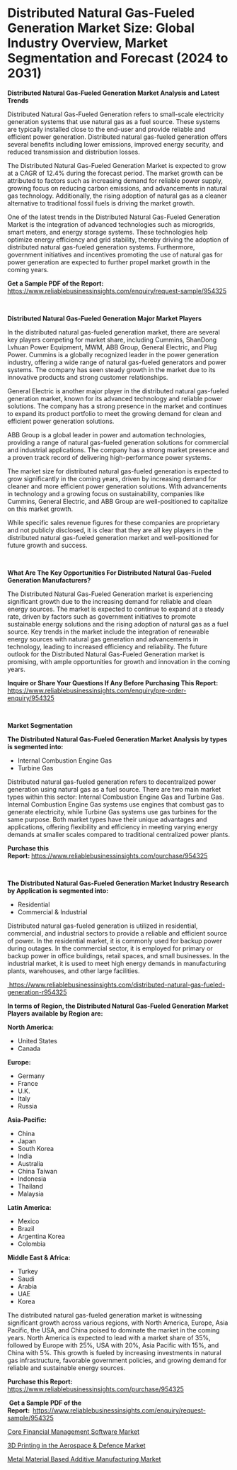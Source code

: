 <p><h1>Distributed Natural Gas-Fueled Generation Market Size: Global Industry Overview, Market Segmentation and Forecast (2024 to 2031)</h1></p><p><strong>Distributed Natural Gas-Fueled Generation Market Analysis and Latest Trends</strong></p>
<p><p>Distributed Natural Gas-Fueled Generation refers to small-scale electricity generation systems that use natural gas as a fuel source. These systems are typically installed close to the end-user and provide reliable and efficient power generation. Distributed natural gas-fueled generation offers several benefits including lower emissions, improved energy security, and reduced transmission and distribution losses.</p><p>The Distributed Natural Gas-Fueled Generation Market is expected to grow at a CAGR of 12.4% during the forecast period. The market growth can be attributed to factors such as increasing demand for reliable power supply, growing focus on reducing carbon emissions, and advancements in natural gas technology. Additionally, the rising adoption of natural gas as a cleaner alternative to traditional fossil fuels is driving the market growth.</p><p>One of the latest trends in the Distributed Natural Gas-Fueled Generation Market is the integration of advanced technologies such as microgrids, smart meters, and energy storage systems. These technologies help optimize energy efficiency and grid stability, thereby driving the adoption of distributed natural gas-fueled generation systems. Furthermore, government initiatives and incentives promoting the use of natural gas for power generation are expected to further propel market growth in the coming years.</p></p>
<p><strong>Get a Sample PDF of the Report:&nbsp;</strong> <a href="https://www.reliablebusinessinsights.com/enquiry/request-sample/954325">https://www.reliablebusinessinsights.com/enquiry/request-sample/954325</a></p>
<p>&nbsp;</p>
<p><strong>Distributed Natural Gas-Fueled Generation Major Market Players</strong></p>
<p><p>In the distributed natural gas-fueled generation market, there are several key players competing for market share, including Cummins, ShanDong Lvhuan Power Equipment, MWM, ABB Group, General Electric, and Plug Power. Cummins is a globally recognized leader in the power generation industry, offering a wide range of natural gas-fueled generators and power systems. The company has seen steady growth in the market due to its innovative products and strong customer relationships.</p><p>General Electric is another major player in the distributed natural gas-fueled generation market, known for its advanced technology and reliable power solutions. The company has a strong presence in the market and continues to expand its product portfolio to meet the growing demand for clean and efficient power generation solutions.</p><p>ABB Group is a global leader in power and automation technologies, providing a range of natural gas-fueled generation solutions for commercial and industrial applications. The company has a strong market presence and a proven track record of delivering high-performance power systems.</p><p>The market size for distributed natural gas-fueled generation is expected to grow significantly in the coming years, driven by increasing demand for cleaner and more efficient power generation solutions. With advancements in technology and a growing focus on sustainability, companies like Cummins, General Electric, and ABB Group are well-positioned to capitalize on this market growth.</p><p>While specific sales revenue figures for these companies are proprietary and not publicly disclosed, it is clear that they are all key players in the distributed natural gas-fueled generation market and well-positioned for future growth and success.</p></p>
<p>&nbsp;</p>
<p><strong>What Are The Key Opportunities For Distributed Natural Gas-Fueled Generation Manufacturers?</strong></p>
<p><p>The Distributed Natural Gas-Fueled Generation market is experiencing significant growth due to the increasing demand for reliable and clean energy sources. The market is expected to continue to expand at a steady rate, driven by factors such as government initiatives to promote sustainable energy solutions and the rising adoption of natural gas as a fuel source. Key trends in the market include the integration of renewable energy sources with natural gas generation and advancements in technology, leading to increased efficiency and reliability. The future outlook for the Distributed Natural Gas-Fueled Generation market is promising, with ample opportunities for growth and innovation in the coming years.</p></p>
<p><strong>Inquire or Share Your Questions If Any Before Purchasing This Report:</strong> <a href="https://www.reliablebusinessinsights.com/enquiry/pre-order-enquiry/954325">https://www.reliablebusinessinsights.com/enquiry/pre-order-enquiry/954325</a></p>
<p>&nbsp;</p>
<p><strong>Market Segmentation</strong></p>
<p><strong>The Distributed Natural Gas-Fueled Generation Market Analysis by types is segmented into:</strong></p>
<p><ul><li>Internal Combustion Engine Gas</li><li>Turbine Gas</li></ul></p>
<p><p>Distributed natural gas-fueled generation refers to decentralized power generation using natural gas as a fuel source. There are two main market types within this sector: Internal Combustion Engine Gas and Turbine Gas. Internal Combustion Engine Gas systems use engines that combust gas to generate electricity, while Turbine Gas systems use gas turbines for the same purpose. Both market types have their unique advantages and applications, offering flexibility and efficiency in meeting varying energy demands at smaller scales compared to traditional centralized power plants.</p></p>
<p><strong>Purchase this Report:&nbsp;</strong><a href="https://www.reliablebusinessinsights.com/purchase/954325">https://www.reliablebusinessinsights.com/purchase/954325</a></p>
<p>&nbsp;</p>
<p><strong>The Distributed Natural Gas-Fueled Generation Market Industry Research by Application is segmented into:</strong></p>
<p><ul><li>Residential</li><li>Commercial & Industrial</li></ul></p>
<p><p>Distributed natural gas-fueled generation is utilized in residential, commercial, and industrial sectors to provide a reliable and efficient source of power. In the residential market, it is commonly used for backup power during outages. In the commercial sector, it is employed for primary or backup power in office buildings, retail spaces, and small businesses. In the industrial market, it is used to meet high energy demands in manufacturing plants, warehouses, and other large facilities.</p></p>
<p><a href="https://www.reliablebusinessinsights.com/distributed-natural-gas-fueled-generation-r954325">&nbsp;https://www.reliablebusinessinsights.com/distributed-natural-gas-fueled-generation-r954325</a></p>
<p><strong>In terms of Region, the Distributed Natural Gas-Fueled Generation Market Players available by Region are:</strong></p>
<p>
    <p> <strong> North America: </strong>
        <ul>
            <li>United States</li>
            <li>Canada</li>
        </ul>
        </p> 
    <p> <strong> Europe: </strong>
        <ul>
            <li>Germany</li>
            <li>France</li>
            <li>U.K.</li>
            <li>Italy</li>
            <li>Russia</li>
        </ul>
        </p> 
    <p> <strong> Asia-Pacific: </strong>
        <ul>
            <li>China</li>
            <li>Japan</li>
            <li>South Korea</li>
            <li>India</li>
            <li>Australia</li>
            <li>China Taiwan</li>
            <li>Indonesia</li>
            <li>Thailand</li>
            <li>Malaysia</li>
        </ul>
        </p> 
    <p> <strong> Latin America: </strong>
        <ul>
            <li>Mexico</li>
            <li>Brazil</li>
            <li>Argentina Korea</li>
            <li>Colombia</li>
        </ul>
        </p> 
    <p> <strong> Middle East & Africa: </strong>
        <ul>
            <li>Turkey</li>
            <li>Saudi</li>
            <li>Arabia</li>
            <li>UAE</li>
            <li>Korea</li>
        </ul>
    </p>
    </p>
<p><p>The distributed natural gas-fueled generation market is witnessing significant growth across various regions, with North America, Europe, Asia Pacific, the USA, and China poised to dominate the market in the coming years. North America is expected to lead with a market share of 35%, followed by Europe with 25%, USA with 20%, Asia Pacific with 15%, and China with 5%. This growth is fueled by increasing investments in natural gas infrastructure, favorable government policies, and growing demand for reliable and sustainable energy sources.</p></p>
<p><strong>Purchase this Report: </strong><a href="https://www.reliablebusinessinsights.com/purchase/954325">https://www.reliablebusinessinsights.com/purchase/954325</a></p>
<p>&nbsp;<strong>Get a Sample PDF of the Report:&nbsp;&nbsp;</strong><a href="https://www.reliablebusinessinsights.com/enquiry/request-sample/954325">https://www.reliablebusinessinsights.com/enquiry/request-sample/954325</a></p>
<p><strong></strong></p>
<p><p><a href="https://github.com/wwwkeltoum/Market-Research-Report-List-4/blob/main/core-financial-management-software-market.md">Core Financial Management Software Market</a></p><p><a href="https://github.com/joannesouthgate/Market-Research-Report-List-4/blob/main/3d-printing-in-the-aerospace-defence-market.md">3D Printing in the Aerospace & Defence Market</a></p><p><a href="https://github.com/gamblestampleyjenny50m5sl6/Market-Research-Report-List-3/blob/main/metal-material-based-additive-manufacturing-market.md">Metal Material Based Additive Manufacturing Market</a></p></p>